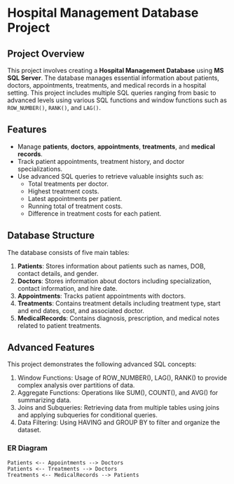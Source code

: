 # Hospital Management Database Project

## Project Overview

This project involves creating a **Hospital Management Database** using **MS SQL Server**. The database manages essential information about patients, doctors, appointments, treatments, and medical records in a hospital setting. This project includes multiple SQL queries ranging from basic to advanced levels using various SQL functions and window functions such as `ROW_NUMBER()`, `RANK()`, and `LAG()`.

## Features

- Manage **patients**, **doctors**, **appointments**, **treatments**, and **medical records**.
- Track patient appointments, treatment history, and doctor specializations.
- Use advanced SQL queries to retrieve valuable insights such as:
  - Total treatments per doctor.
  - Highest treatment costs.
  - Latest appointments per patient.
  - Running total of treatment costs.
  - Difference in treatment costs for each patient.
  
## Database Structure

The database consists of five main tables:

1. **Patients**: Stores information about patients such as names, DOB, contact details, and gender.
2. **Doctors**: Stores information about doctors including specialization, contact information, and hire date.
3. **Appointments**: Tracks patient appointments with doctors.
4. **Treatments**: Contains treatment details including treatment type, start and end dates, cost, and associated doctor.
5. **MedicalRecords**: Contains diagnosis, prescription, and medical notes related to patient treatments.

## Advanced Features
This project demonstrates the following advanced SQL concepts:

1. Window Functions: Usage of ROW_NUMBER(), LAG(), RANK() to provide complex analysis over partitions of data.
2. Aggregate Functions: Operations like SUM(), COUNT(), and AVG() for summarizing data.
3. Joins and Subqueries: Retrieving data from multiple tables using joins and applying subqueries for conditional queries.
4. Data Filtering: Using HAVING and GROUP BY to filter and organize the dataset.

### ER Diagram

```text
Patients <-- Appointments --> Doctors
Patients <-- Treatments --> Doctors
Treatments <-- MedicalRecords --> Patients

